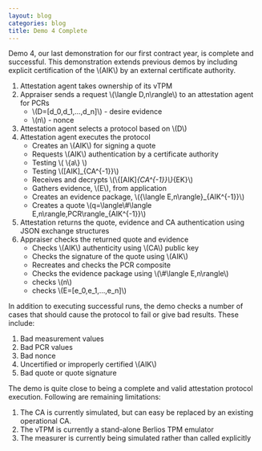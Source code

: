 ```yaml
---
layout: blog
categories: blog
title: Demo 4 Complete
---
```

Demo 4, our last demonstration for our first contract year, is complete and successful.  This demonstration extends previous demos by including explicit certification of the \\(AIK\\) by an external certificate authority. 

1. Attestation agent takes ownership of its vTPM
1. Appraiser sends a request \\(\langle D,n\rangle\\) to an
   attestation agent for PCRs
	* \\(D=[d_0,d_1,...,d_n]\\) - desire evidence
	* \\(n\\) - nonce
1. Attestation agent selects a protocol based on \\(D\\)
1. Attestation agent executes the protocol
	* Creates an \\(AIK\\) for signing a quote
	* Requests \\(AIK\\) authentication by a certificate authority
	* Testing \\( \\\{a\\\} \\)
	* Testing \\([AIK]_{CA^{-1}}\\)
	* Receives and decrypts \\(\\{[AIK]_{CA^{-1}}\\}_{EK}\\)
	* Gathers evidence, \\(E\\), from application
	* Creates an evidence package, \\(\{\langle E,n\rangle\}_{AIK^{-1}}\\)
	* Creates a quote \\(q=\langle\\#\langle E,n\rangle,PCR\rangle_{AIK^{-1}}\\)
1. Attestation returns the quote, evidence and CA authentication using JSON exchange structures
1. Appraiser checks the returned quote and evidence
	* Checks \\(AIK\\) authenticity using \\(CA\\) public key
	* Checks the signature of the quote using \\(AIK\\)
	* Recreates and checks the PCR composite
	* Checks the evidence package using \\(\\#\langle E,n\rangle\\)
	* checks \\(n\\)
	* checks \\(E=[e_0,e_1,...,e_n]\\)

In addition to executing successful runs, the demo checks a number of cases that should cause the protocol to fail or give bad results.  These include:

1. Bad measurement values
2. Bad PCR values
3. Bad nonce
4. Uncertified or improperly certified \\(AIK\\)
5. Bad quote or quote signature

The demo is quite close to being a complete and valid attestation protocol execution.  Following are remaining limitations:

1. The CA is currently simulated, but can easy be replaced by an existing operational CA.
1. The vTPM is currently a stand-alone Berlios TPM emulator
1. The measurer is currently being simulated rather than called
   explicitly

